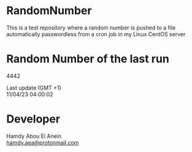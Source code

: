 # RandomNumber    
This is a test repository where a random number is pushed to a file automatically passwordless from a cron job in my Linux CentOS server    
# Random Number of the last run   
4442
      
Last update (GMT +1)    
11/04/23 04:00:02
# Developer    
Hamdy Abou El Anein   
hamdy.aea@protonmail.com
